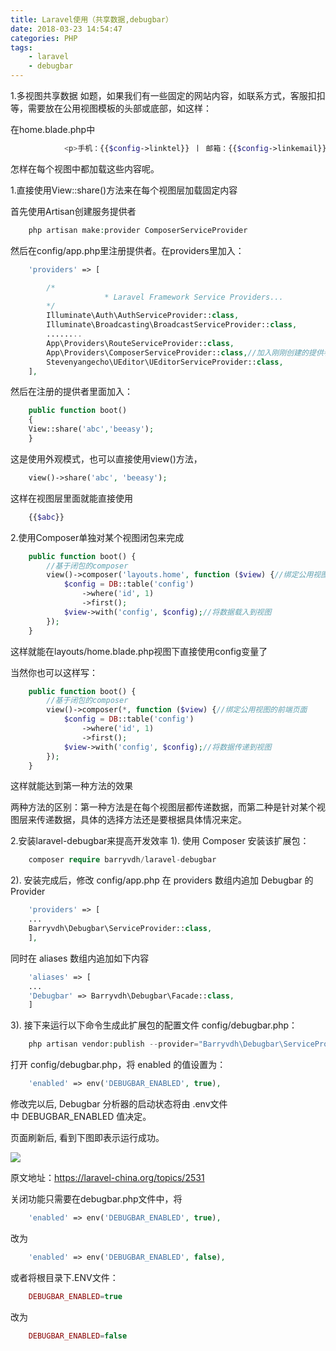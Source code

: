 ```yaml
---
title: Laravel使用（共享数据,debugbar）
date: 2018-03-23 14:54:47
categories: PHP
tags:
	- laravel
	- debugbar
---
```

1.多视图共享数据
如题，如果我们有一些固定的网站内容，如联系方式，客服扣扣等，需要放在公用视图模板的头部或底部，如这样：
<!--more-->
在home.blade.php中
```php
            <p>手机：{{$config->linktel}} 丨 邮箱：{{$config->linkemail}} 丨 地址：{{$config->linkadress}}</p>
```
怎样在每个视图中都加载这些内容呢。

1.直接使用View::share()方法来在每个视图层加载固定内容

首先使用Artisan创建服务提供者
```php
    php artisan make:provider ComposerServiceProvider
```
然后在config/app.php里注册提供者。在providers里加入：
```php
	'providers' => [

		/*
			         * Laravel Framework Service Providers...
		*/
		Illuminate\Auth\AuthServiceProvider::class,
		Illuminate\Broadcasting\BroadcastServiceProvider::class,
		........
		App\Providers\RouteServiceProvider::class,
		App\Providers\ComposerServiceProvider::class,//加入刚刚创建的提供者
		Stevenyangecho\UEditor\UEditorServiceProvider::class,
	],
```
然后在注册的提供者里面加入：
```php
    public function boot()
    {
    View::share('abc','beeasy');
    }
```
这是使用外观模式，也可以直接使用view()方法，
```php
    view()->share('abc', 'beeasy');
```
这样在视图层里面就能直接使用
```php
    {{$abc}}
```
2.使用Composer单独对某个视图闭包来完成
```php
	public function boot() {
		//基于闭包的composer
		view()->composer('layouts.home', function ($view) {//绑定公用视图的前端页面
			$config = DB::table('config')
				->where('id', 1)
				->first();
			$view->with('config', $config);//将数据载入到视图
		});
	}
```
这样就能在layouts/home.blade.php视图下直接使用config变量了

当然你也可以这样写：
```php
	public function boot() {
		//基于闭包的composer
		view()->composer(*, function ($view) {//绑定公用视图的前端页面
			$config = DB::table('config')
				->where('id', 1)
				->first();
			$view->with('config', $config);//将数据传递到视图
		});
	}
```
这样就能达到第一种方法的效果



两种方法的区别：第一种方法是在每个视图层都传递数据，而第二种是针对某个视图层来传递数据，具体的选择方法还是要根据具体情况来定。

2.安装laravel-debugbar来提高开发效率
1). 使用 Composer 安装该扩展包：
```php
    composer require barryvdh/laravel-debugbar
```
2). 安装完成后，修改 config/app.php 在 providers 数组内追加 Debugbar 的 Provider
```php
    'providers' => [
    ...
    Barryvdh\Debugbar\ServiceProvider::class,
    ],
```
同时在 aliases 数组内追加如下内容
```php
    'aliases' => [
    ...
    'Debugbar' => Barryvdh\Debugbar\Facade::class,
    ]
```
3). 接下来运行以下命令生成此扩展包的配置文件 config/debugbar.php：
```php
    php artisan vendor:publish --provider="Barryvdh\Debugbar\ServiceProvider"
```
打开 config/debugbar.php，将 enabled 的值设置为：
```php
    'enabled' => env('DEBUGBAR_ENABLED', true),
```
修改完以后, Debugbar 分析器的启动状态将由 .env文件中 DEBUGBAR_ENABLED 值决定。

页面刷新后, 看到下图即表示运行成功。

![](https://i.imgur.com/1ImUL0w.png)

原文地址：https://laravel-china.org/topics/2531

关闭功能只需要在debugbar.php文件中，将
```php
    'enabled' => env('DEBUGBAR_ENABLED', true),
```
改为
```php
    'enabled' => env('DEBUGBAR_ENABLED', false),
```

或者将根目录下.ENV文件：
```php
    DEBUGBAR_ENABLED=true
```
改为
```php
    DEBUGBAR_ENABLED=false
```
